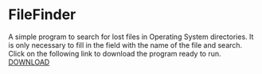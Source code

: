 # FileFinder

A simple program to search for lost files in Operating System directories. It is only necessary to fill in the field with the name of the file and search.
Click on the following link to download the program ready to run. [DOWNLOAD](https://github.com/lucas-fsousa/FileFinder/raw/master/ExtraFiles/release.zip)